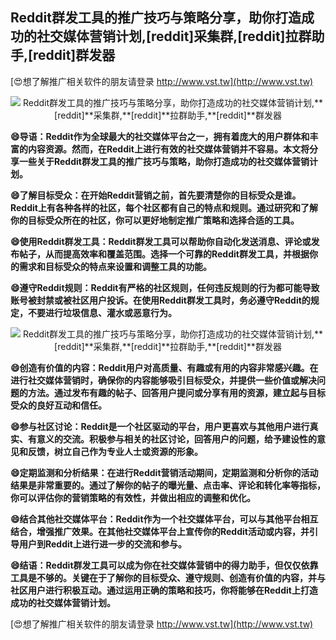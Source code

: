 ## **Reddit群发工具的推广技巧与策略分享，助你打造成功的社交媒体营销计划,**[reddit]**采集群,**[reddit]**拉群助手,**[reddit]**群发器**

[😍想了解推广相关软件的朋友请登录 http://www.vst.tw](http://www.vst.tw)

 <center><img src="https://vst.tw/MP4/tuiguang/png/8.png" alt="Reddit群发工具的推广技巧与策略分享，助你打造成功的社交媒体营销计划,**[reddit]**采集群,**[reddit]**拉群助手,**[reddit]**群发器"></center>

**😄导语：Reddit作为全球最大的社交媒体平台之一，拥有着庞大的用户群体和丰富的内容资源。然而，在Reddit上进行有效的社交媒体营销并不容易。本文将分享一些关于Reddit群发工具的推广技巧与策略，助你打造成功的社交媒体营销计划。**

**😄了解目标受众：在开始Reddit营销之前，首先要清楚你的目标受众是谁。Reddit上有各种各样的社区，每个社区都有自己的特点和规则。通过研究和了解你的目标受众所在的社区，你可以更好地制定推广策略和选择合适的工具。**

**😄使用Reddit群发工具：Reddit群发工具可以帮助你自动化发送消息、评论或发布帖子，从而提高效率和覆盖范围。选择一个可靠的Reddit群发工具，并根据你的需求和目标受众的特点来设置和调整工具的功能。**

**😄遵守Reddit规则：Reddit有严格的社区规则，任何违反规则的行为都可能导致账号被封禁或被社区用户投诉。在使用Reddit群发工具时，务必遵守Reddit的规定，不要进行垃圾信息、灌水或恶意行为。**

 <center><img src="https://vst.tw/MP4/tuiguang/png/7.png" alt="Reddit群发工具的推广技巧与策略分享，助你打造成功的社交媒体营销计划,**[reddit]**采集群,**[reddit]**拉群助手,**[reddit]**群发器"></center>

**😄创造有价值的内容：Reddit用户对高质量、有趣或有用的内容非常感兴趣。在进行社交媒体营销时，确保你的内容能够吸引目标受众，并提供一些价值或解决问题的方法。通过发布有趣的帖子、回答用户提问或分享有用的资源，建立起与目标受众的良好互动和信任。**

**😄参与社区讨论：Reddit是一个社区驱动的平台，用户更喜欢与其他用户进行真实、有意义的交流。积极参与相关的社区讨论，回答用户的问题，给予建设性的意见和反馈，树立自己作为专业人士或资源的形象。**

**😄定期监测和分析结果：在进行Reddit营销活动期间，定期监测和分析你的活动结果是非常重要的。通过了解你的帖子的曝光量、点击率、评论和转化率等指标，你可以评估你的营销策略的有效性，并做出相应的调整和优化。**

**😄结合其他社交媒体平台：Reddit作为一个社交媒体平台，可以与其他平台相互结合，增强推广效果。在其他社交媒体平台上宣传你的Reddit活动或内容，并引导用户到Reddit上进行进一步的交流和参与。**

**😄结语：Reddit群发工具可以成为你在社交媒体营销中的得力助手，但仅仅依靠工具是不够的。关键在于了解你的目标受众、遵守规则、创造有价值的内容，并与社区用户进行积极互动。通过运用正确的策略和技巧，你将能够在Reddit上打造成功的社交媒体营销计划。**

[😍想了解推广相关软件的朋友请登录 http://www.vst.tw](http://www.vst.tw)



